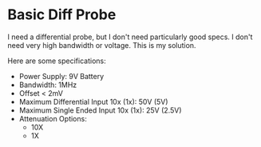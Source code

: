 <h1> 
Basic Diff Probe 
</h1>
<p>
I need a differential probe, but I don't need particularly good specs. I don't need very high bandwidth or voltage. This is my solution. 
<p>
Here are some specifications:
</p>
<ul>
<li> Power Supply: 9V Battery </li>
<li> Bandwidth: 1MHz </li>
<li> Offset < 2mV </li>
<li> Maximum Differential Input 10x (1x): 50V (5V) </li>
<li> Maximum Single Ended Input 10x (1x): 25V (2.5V) </li>
<li> Attenuation Options: 
<ul>
    <li> 10X </li>
    <li> 1X </li>
</ul>
</li>
</ul>
